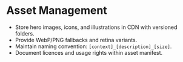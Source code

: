 # Asset Management

- Store hero images, icons, and illustrations in CDN with versioned folders.
- Provide WebP/PNG fallbacks and retina variants.
- Maintain naming convention: `[context]_[description]_[size]`.
- Document licences and usage rights within asset manifest.
